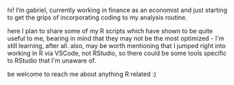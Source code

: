 hi! I’m gabriel, currently working in finance as an economist and just starting to get the grips of incorporating coding to my analysis routine. 

here I plan to share some of my R scripts which have shown to be quite useful to me, bearing in mind that they may not be the most optimized - I'm still learning, after all.
also, may be worth mentioning that I jumped right into working in R via VSCode, not RStudio, so there could be some tools specific to RStudio that I'm unaware of.

be welcome to reach me about anything R related :) 
